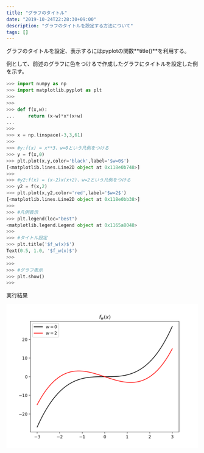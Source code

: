 ```yaml
---
title: "グラフのタイトル"
date: "2019-10-24T22:28:30+09:00"
description: "グラフのタイトルを設定する方法について"
tags: []
---
```


グラフのタイトルを設定、表示するにはpyplotの関数**title()**を利用する。  

例として、前述のグラフに色をつけるで作成したグラフにタイトルを設定した例を示す。  

```python
>>> import numpy as np
>>> import matplotlib.pyplot as plt
>>> 
>>> 
>>> def f(x,w):
...     return (x-w)*x*(x+w)
... 
>>> 
>>> x = np.linspace(-3,3,61)
>>> 
>>> #y:f(x) = x**3、w=0という凡例をつける
>>> y = f(x,0)
>>> plt.plot(x,y,color='black',label='$w=0$')
[<matplotlib.lines.Line2D object at 0x118e0b748>]
>>> 
>>> #y2:f(x) = (x-2)x(x+2)、w=2という凡例をつける
>>> y2 = f(x,2)
>>> plt.plot(x,y2,color='red',label='$w=2$')
[<matplotlib.lines.Line2D object at 0x118e0bb38>]
>>> 
>>> #凡例表示
>>> plt.legend(loc="best")
<matplotlib.legend.Legend object at 0x1165a8048>
>>> 
>>> #タイトル設定
>>> plt.title('$f_w(x)$')
Text(0.5, 1.0, '$f_w(x)$')
>>> 
>>> 
>>> #グラフ表示
>>> plt.show()
>>> 
```

実行結果

![Figure 6](./Figure_6.png)

